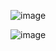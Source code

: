  
![image](https://github.com/user-attachments/assets/c24fa34e-4d65-4a26-bc59-4eac250e0131)


![image](https://github.com/user-attachments/assets/61eee632-7556-4cdf-ae23-c59427115f3f)


